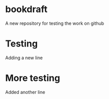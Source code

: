 # bookdraft
A new repository for testing the work on github

# Testing
Adding a new line

# More testing
Added another line
